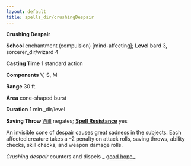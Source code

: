 ```yaml
---
layout: default
title: spells_dir/crushingDespair
---
```

 **Crushing Despair**

**School** enchantment (compulsion) [mind-affecting]; **Level** bard 3, sorcerer_dir/wizard 4

**Casting Time** 1 standard action

**Components** V, S, M

**Range** 30 ft.

**Area** cone-shaped burst

**Duration** 1 min._dir/level

**Saving Throw** [Will](../../combat#_will) negates; **[Spell Resistance](../../glossary#_spell-resistance)** yes

An invisible cone of despair causes great sadness in the subjects. Each affected creature takes a –2 penalty on attack rolls, saving throws, ability checks, skill checks, and weapon damage rolls.

_Crushing despair_ counters and dispels _ [good hope](../goodHope#_good-hope)_.


